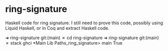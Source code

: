 # ring-signature
Haskell code for ring signature. I still need to prove this code, possibly using Liquid Haskell, or in Coq and extract Haskell code.

➜  ring-signature git:(main) ✗ cd ring-signature
➜  ring-signature git:(main) ✗ stack ghci
*Main Lib Paths_ring_signature> main
True
 
